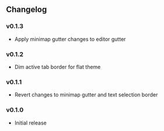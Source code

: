 ## Changelog

### v0.1.3

- Apply minimap gutter changes to editor gutter

### v0.1.2

- Dim active tab border for flat theme

### v0.1.1

- Revert changes to minimap gutter and text selection border

### v0.1.0

- Initial release
